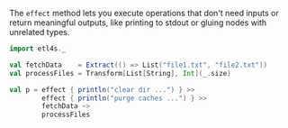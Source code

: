 
The `effect` method lets you execute operations that don't need inputs or return meaningful outputs, 
like printing to stdout or gluing nodes with unrelated types.

```scala
import etl4s._

val fetchData    = Extract(() => List("file1.txt", "file2.txt"))
val processFiles = Transform[List[String], Int](_.size)

val p = effect { println("clear dir ...") } >>
        effect { println("purge caches ...") } >>
        fetchData ~>
        processFiles
```

